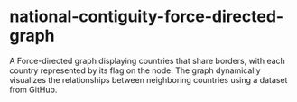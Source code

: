 # national-contiguity-force-directed-graph
A Force-directed graph displaying countries that share borders, with each country represented by its flag on the node. The graph dynamically visualizes the relationships between neighboring countries using a dataset from GitHub.
